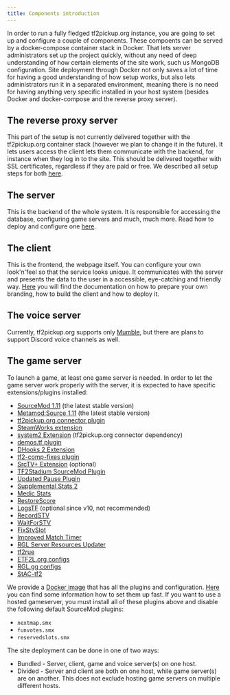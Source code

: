```yaml
---
title: Components introduction
---
```


In order to run a fully fledged tf2pickup.org instance, you are going to set up and configure a couple of components. These compoents can be served by a docker-compose container stack in Docker. That lets server administrators set up the project quickly, without any need of deep understanding of how certain elements of the site work, such us MongoDB configuration. Site deployment through Docker not only saves a lot of time for having a good understanding of how setup works, but also lets administrators run it in a separated environment, meaning there is no need for having anything very specific installed in your host system (besides Docker and docker-compose and the reverse proxy server).

## The reverse proxy server

This part of the setup is not currently delivered together with the tf2pickup.org container stack (however we plan to change it in the future). It lets users access the client lets them communicate with the backend, for instance when they log in to the site. This should be delivered together with SSL certificates, regardless if they are paid or free. We described all setup steps for both [here](/docs/setup-prerequisites).

## The server

This is the backend of the whole system. It is responsible for accessing the database, configuring game servers and much, much more.
Read how to deploy and configure one [here](/docs/site-components-deployment).

## The client

This is the frontend, the webpage itself. You can configure your own look'n'feel so that the service looks unique.
It communicates with the server and presents the data to the user in a accessible, eye-catching and friendly way.
[Here](/docs/building-a-custom-client) you will find the documentation on how to prepare your own branding, how to build the client and how to deploy it.

## The voice server

Currently, tf2pickup.org supports only [Mumble](https://www.mumble.info/), but there are plans to support Discord voice
channels as well.

## The game server

To launch a game, at least one game server is needed. In order to let the game server work properly with the server, it is expected to have specific extensions/plugins installed:

- [SourceMod 1.11](https://www.sourcemod.net/downloads.php) (the latest stable version)
- [Metamod:Source 1.11](https://www.sourcemm.net/downloads.php?branch=stable) (the latest stable version)
- [tf2pickup.org connector plugin](https://github.com/tf2pickup-org/connector/releases)
- [SteamWorks extension](https://github.com/KyleSanderson/SteamWorks/releases)
- [system2 Extension](https://github.com/dordnung/System2/releases) (tf2pickup.org connector dependency)
- [demos.tf plugin](https://github.com/demostf/plugin)
- [DHooks 2 Extension](https://github.com/peace-maker/DHooks2)
- [tf2-comp-fixes plugin](https://github.com/ldesgoui/tf2-comp-fixes)
- [SrcTV+ Extension](https://github.com/dalegaard/srctvplus) (optional)
- [TF2Stadium SourceMod Plugin](https://github.com/tf2pickup-org/stadium-sm-plugin)
- [Updated Pause Plugin](https://github.com/l-Aad-l/updated-pause-plugin/releases)
- [Supplemental Stats 2](https://github.com/F2/F2s-sourcemod-plugins#supplemental-stats-2-)
- [Medic Stats](https://github.com/F2/F2s-sourcemod-plugins#medic-stats-)
- [RestoreScore](https://github.com/F2/F2s-sourcemod-plugins#restorescore-)
- [LogsTF](https://github.com/F2/F2s-sourcemod-plugins#logstf-) (optional since v10, not recommended)
- [RecordSTV](https://github.com/F2/F2s-sourcemod-plugins#recordstv-)
- [WaitForSTV](https://github.com/F2/F2s-sourcemod-plugins#waitforstv-)
- [FixStvSlot](https://github.com/F2/F2s-sourcemod-plugins#fixstvslot-)
- [Improved Match Timer](https://github.com/dewbsku/Improved-Match-Timer)
- [RGL Server Resources Updater](https://github.com/RGLgg/server-resources-updater/releases)
- [tf2rue](https://github.com/sapphonie/tf2rue)
- [ETF2L.org configs](https://github.com/ETF2L/gameserver-configs)
- [RGL.gg configs](https://github.com/RGLgg/server-resources-updater/tree/master/cfg)
- [StAC-tf2](https://github.com/sapphonie/StAC-tf2)

We provide a [Docker image](https://github.com/tf2pickup-org/tf2-gameserver) that has all the plugins and configuration. [Here](/docs/site-components-deployment) you can find some information how to set them up fast. If you want to use a hosted gameserver, you must install all of these plugins above and disable the following default SourceMod plugins:

- `nextmap.smx`
- `funvotes.smx`
- `reservedslots.smx`

The site deployment can be done in one of two ways:

- Bundled - Server, client, game and voice server(s) on one host.
- Divided - Server and client are both on one host, while game server(s) are on another. This does not exclude hosting game servers on multiple different hosts.
